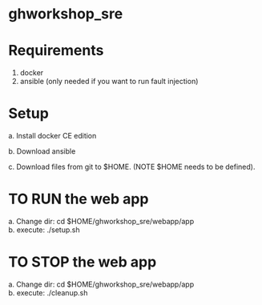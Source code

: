 # ghworkshop_sre
  
# Requirements
1. docker
2. ansible (only needed if you want to run fault injection)

# Setup </br>
a. Install docker CE edition

b. Download ansible

c. Download files from git to $HOME.  (NOTE $HOME needs to be defined).

# TO RUN the web app
a. Change dir: cd $HOME/ghworkshop_sre/webapp/app </br>
b. execute:    ./setup.sh </br>

# TO STOP the web app
a. Change dir: cd $HOME/ghworkshop_sre/webapp/app </br>
b. execute:    ./cleanup.sh </br>


